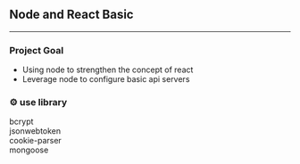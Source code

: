 ## Node and React Basic

---
### Project Goal 
- Using node to strengthen the concept of react
- Leverage node to configure basic api servers



### ⚙ use library
bcrypt <br>
jsonwebtoken <br>
cookie-parser <br>
mongoose